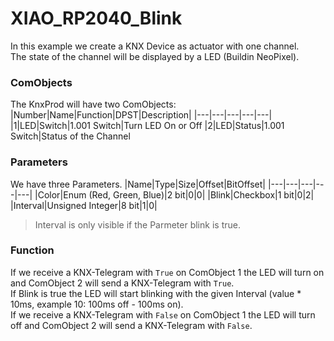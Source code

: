 # XIAO_RP2040_Blink
In this example we create a KNX Device as actuator with one channel.  
The state of the channel will be displayed by a LED (Buildin NeoPixel).  

### ComObjects
The KnxProd will have two ComObjects:
|Number|Name|Function|DPST|Description|
|---|---|---|---|---|
|1|LED|Switch|1.001 Switch|Turn LED On or Off
|2|LED|Status|1.001 Switch|Status of the Channel

### Parameters
We have three Parameters. 
|Name|Type|Size|Offset|BitOffset|
|---|---|---|---|---|
|Color|Enum (Red, Green, Blue)|2 bit|0|0|
|Blink|Checkbox|1 bit|0|2|
|Interval|Unsigned Integer|8 bit|1|0|
>Interval is only visible if the Parmeter blink is true.  

### Function
If we receive a KNX-Telegram with `True` on ComObject 1 the LED will turn on and ComObject 2 will send a KNX-Telegram with `True`.  
If Blink is true the LED will start blinking with the given Interval (value * 10ms, example 10: 100ms off - 100ms on).  
If we receive a KNX-Telegram with `False` on ComObject 1 the LED will turn off and ComObject 2 will send a KNX-Telegram with `False`.  